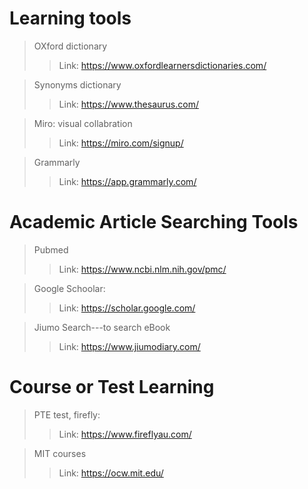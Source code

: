 # Learning tools
> OXford dictionary
>> Link: https://www.oxfordlearnersdictionaries.com/

> Synonyms dictionary
>> Link: https://www.thesaurus.com/  
  
> Miro: visual collabration
>> Link: https://miro.com/signup/

> Grammarly
>> Link: https://app.grammarly.com/


 # Academic Article Searching Tools

> Pubmed
>> Link: https://www.ncbi.nlm.nih.gov/pmc/

> Google Schoolar: 
>> Link: https://scholar.google.com/
  
> Jiumo Search---to search eBook
>> Link: https://www.jiumodiary.com/

# Course or Test Learning
> PTE test, firefly:
>> Link: https://www.fireflyau.com/
  
> MIT courses
>> Link: https://ocw.mit.edu/



